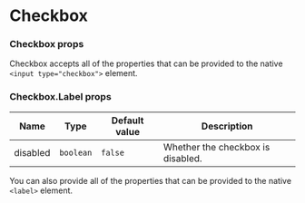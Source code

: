 # Checkbox



### Checkbox props

Checkbox accepts all of the properties that can be provided to the native `<input type="checkbox">` element.

### Checkbox.Label props

| Name     | Type      | Default value | Description                       |
| -------- | --------- | ------------- | --------------------------------- |
| disabled | `boolean` | `false`       | Whether the checkbox is disabled. |

You can also provide all of the properties that can be provided to the native `<label>` element.
